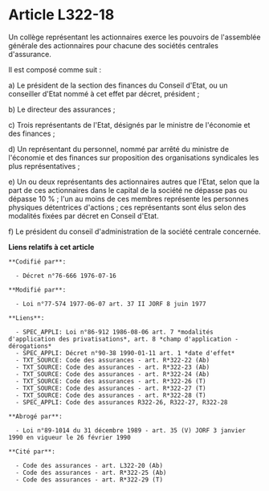 # Article L322-18

Un collège représentant les actionnaires exerce les pouvoirs de l'assemblée générale des actionnaires pour chacune des
sociétés centrales d'assurance.

Il est composé comme suit :

a) Le président de la section des finances du Conseil d'Etat, ou un conseiller d'Etat nommé à cet effet par décret,
président ;

b) Le directeur des assurances ;

c) Trois représentants de l'Etat, désignés par le ministre de l'économie et des finances ;

d) Un représentant du personnel, nommé par arrêté du ministre de l'économie et des finances sur proposition des organisations
syndicales les plus représentatives ;

e) Un ou deux représentants des actionnaires autres que l'Etat, selon que la part de ces actionnaires dans le capital de la
société ne dépasse pas ou dépasse 10 % ; l'un au moins de ces membres représente les personnes physiques détentrices
d'actions ; ces représentants sont élus selon des modalités fixées par décret en Conseil d'Etat.

f) Le président du conseil d'administration de la société centrale concernée.

**Liens relatifs à cet article**

	**Codifié par**:

	  - Décret n°76-666 1976-07-16

	**Modifié par**:

	  - Loi n°77-574 1977-06-07 art. 37 II JORF 8 juin 1977

	**Liens**:

	  - SPEC_APPLI: Loi n°86-912 1986-08-06 art. 7 *modalités d'application des privatisations*, art. 8 *champ d'application - dérogations*
	  - SPEC_APPLI: Décret n°90-38 1990-01-11 art. 1 *date d'effet*
	  - TXT_SOURCE: Code des assurances - art. R*322-22 (Ab)
	  - TXT_SOURCE: Code des assurances - art. R*322-23 (Ab)
	  - TXT_SOURCE: Code des assurances - art. R*322-24 (Ab)
	  - TXT_SOURCE: Code des assurances - art. R*322-26 (T)
	  - TXT_SOURCE: Code des assurances - art. R*322-27 (T)
	  - TXT_SOURCE: Code des assurances - art. R*322-28 (T)
	  - SPEC_APPLI: Code des assurances R322-26, R322-27, R322-28

	**Abrogé par**:

	  - Loi n°89-1014 du 31 décembre 1989 - art. 35 (V) JORF 3 janvier 1990 en vigueur le 26 février 1990

	**Cité par**:

	  - Code des assurances - art. L322-20 (Ab)
	  - Code des assurances - art. R*322-25 (Ab)
	  - Code des assurances - art. R*322-29 (T)
